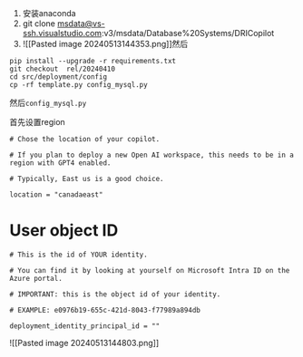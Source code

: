 1. 安装anaconda
2. git clone msdata@vs-ssh.visualstudio.com:v3/msdata/Database%20Systems/DRICopilot
3. ![[Pasted image 20240513144353.png]]然后
```
pip install --upgrade -r requirements.txt
git checkout  rel/20240410
cd src/deployment/config
cp -rf template.py config_mysql.py
```

然后`config_mysql.py`

首先设置region

```
# Chose the location of your copilot.

# If you plan to deploy a new Open AI workspace, this needs to be in a region with GPT4 enabled.

# Typically, East us is a good choice.

location = "canadaeast"
```

# User object ID

```
# This is the id of YOUR identity.

# You can find it by looking at yourself on Microsoft Intra ID on the Azure portal.

# IMPORTANT: this is the object id of your identity.

# EXAMPLE: e0976b19-655c-421d-8043-f77989a894db

deployment_identity_principal_id = ""
```

![[Pasted image 20240513144803.png]]